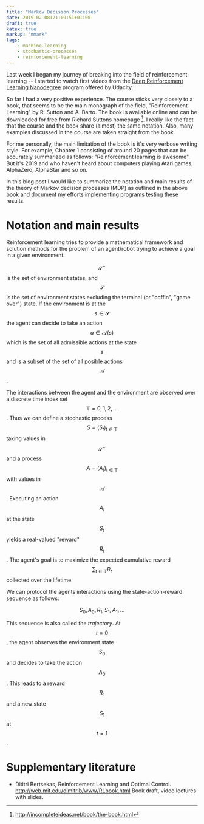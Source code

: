 ```yaml
---
title: "Markov Decision Processes"
date: 2019-02-08T21:09:51+01:00
draft: true
katex: true
markup: "mmark"
tags:
    - machine-learning
    - stochastic-processes
    - reinforcement-learning
---
```


Last week I began my journey of breaking into the field of reinforcement learning -- I 
started to watch first videos from the [Deep Reinforcement Learning 
Nanodegree](https://www.udacity.com/course/deep-reinforcement-learning-nanodegree--nd893) program offered by Udacity. 

So far I had a very positive experience. The course sticks very closely to a
book, that seems to be the main monograph of the field, "Reinforcement
Learning" by R. Sutton and A. Barto. The book is available online and can be
downloaded for free from Richard Suttons homepage [^1]. I really like the fact
that the course and the book share (almost) the same notation. Also, many
examples discussed in the course are taken straight from the book. 

For me personally, the main limitation of the book is it's very verbose writing
style.  For example, Chapter 1 consisting of around 20 pages that can be
accurately summarized as follows: "Reinforcement learning is awesome". But it's
2019 and who haven't heard about computers playing Atari games, AlphaZero,
AlphaStar and so on. 

In this blog post I would like to summarize the notation and main results of
the theory of Markov decision processes (MDP) as outlined in the above book and
document my efforts implementing programs testing these results. 

# Notation and main results

Reinforcement learning tries to provide a mathematical framework and solution
methods for the problem of an agent/robot trying to achieve a goal in a given
environment.

$$\mathcal S^+$$ is the set of environment states, and $$\mathcal S$$ is the
set of environment states excluding the terminal (or "coffin", "game over")
state.  If the environment is at the $$s\in \mathcal S$$ the agent can decide
to take an action $$a\in\mathcal A(s)$$ which is the set of all admissible
actions at the state $$s$$ and is a subset of the set of all posible actions
$$\mathcal A$$.

The interactions between the agent and the environment are observed over a
discrete time index set $$\mathbb T = 0, 1, 2, \ldots$$. Thus we can define a
stochastic process 
$$S = (S_t)_{t\in\mathbb T}$$ taking
values in $$\mathcal S^+$$ and a process $$A = (A_t)_{t\in\mathbb T}$$ with
values in $$\mathcal A$$. Executing an action $$A_t$$ at the state $$S_t$$
yields a real-valued "reward" $$R_t$$. The agent's goal is to maximize the
expected cumulative reward $$\sum_{t\in\mathbb T} R_t$$ collected over the
lifetime.

We can protocol the agents interactions using the state-action-reward sequence as follows:

$$S_0, A_0, R_1, S_1, A_1, \ldots$$

This sequence is also called the _trajectory_. At $$t=0$$, the agent observes the 
environment state $$S_0$$ and decides to take the action $$A_0$$. This leads to a 
reward $$R_1$$ and a new state $$S_1$$ at $$t=1$$. 



# Supplementary literature

* Dititri Bertsekas, Reinforcement Learning and Optimal Control. http://web.mit.edu/dimitrib/www/RLbook.html Book draft, video lectures with slides.


[^1]: http://incompleteideas.net/book/the-book.html
